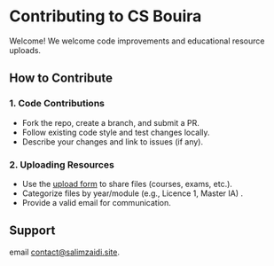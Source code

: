
# Contributing to CS Bouira

Welcome! We welcome code improvements and educational resource uploads.  

## How to Contribute

### 1. Code Contributions
- Fork the repo, create a branch, and submit a PR.
- Follow existing code style and test changes locally.
- Describe your changes and link to issues (if any).

### 2. Uploading Resources
- Use the [upload form](https://csbouira.xyz/) to share files (courses, exams, etc.).
- Categorize files by year/module (e.g., Licence 1, Master IA) .
- Provide a valid email for communication.

## Support
email contact@salimzaidi.site.

